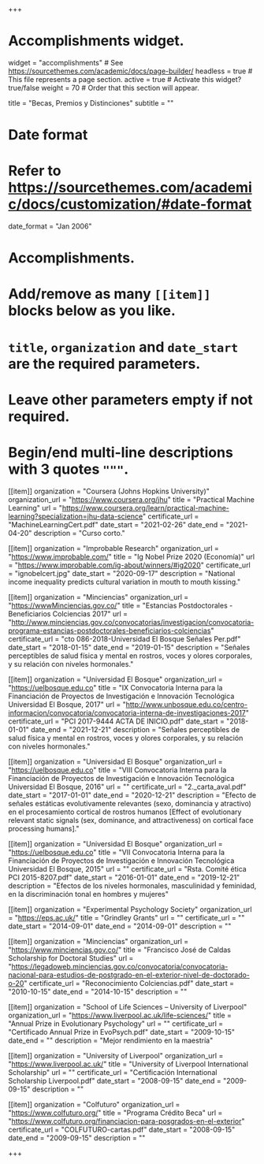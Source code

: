 +++
# Accomplishments widget.
widget = "accomplishments"  # See https://sourcethemes.com/academic/docs/page-builder/
headless = true  # This file represents a page section.
active = true  # Activate this widget? true/false
weight = 70  # Order that this section will appear.

title = "Becas, Premios y Distinciones"
subtitle = ""

# Date format
#   Refer to https://sourcethemes.com/academic/docs/customization/#date-format
date_format = "Jan 2006"

# Accomplishments.
#   Add/remove as many `[[item]]` blocks below as you like.
#   `title`, `organization` and `date_start` are the required parameters.
#   Leave other parameters empty if not required.
#   Begin/end multi-line descriptions with 3 quotes `"""`.

[[item]]
  organization = "Coursera (Johns Hopkins University)"
  organization_url = "https://www.coursera.org/jhu"
  title = "Practical Machine Learning"
  url = "https://www.coursera.org/learn/practical-machine-learning?specialization=jhu-data-science"
  certificate_url = "MachineLearningCert.pdf"
  date_start = "2021-02-26"
  date_end = "2021-04-20"
  description = "Curso corto."

[[item]]
  organization = "Improbable Research"
  organization_url = "https://www.improbable.com/"
  title = "Ig Nobel Prize 2020 (Economía)"
  url = "https://www.improbable.com/ig-about/winners/#ig2020"
  certificate_url = "ignobelcert.jpg"
  date_start = "2020-09-17"
  description = "National income inequality predicts cultural variation in mouth to mouth kissing."

[[item]]
  organization = "Minciencias"
  organization_url = "https://wwwMinciencias.gov.co/"
  title = "Estancias Postdoctorales - Beneficiarios Colciencias 2017"
  url = "http://www.minciencias.gov.co/convocatorias/investigacion/convocatoria-programa-estancias-postdoctorales-beneficiarios-colciencias"
  certificate_url = "cto 086-2018-Universidad El Bosque Señales Per.pdf"
  date_start = "2018-01-15"
  date_end = "2019-01-15"
  description = "Señales perceptibles de salud física y mental en rostros, voces y olores corporales, y su relación con niveles hormonales."

[[item]]
  organization = "Universidad El Bosque"
  organization_url = "https://uelbosque.edu.co"
  title = "IX Convocatoria Interna para la Financiación de Proyectos de Investigación e Innovación Tecnológica Universidad El Bosque, 2017"
  url = "http://www.unbosque.edu.co/centro-informacion/convocatoria/convocatoria-interna-de-investigaciones-2017"
  certificate_url = "PCI 2017-9444 ACTA DE INICIO.pdf"
  date_start = "2018-01-01"
  date_end = "2021-12-21"
  description = "Señales perceptibles de salud física y mental en rostros, voces y olores corporales, y su relación con niveles hormonales."
  
[[item]]
  organization = "Universidad El Bosque"
  organization_url = "https://uelbosque.edu.co"
  title = "VIII Convocatoria Interna para la Financiación de Proyectos de Investigación e Innovación Tecnológica Universidad El Bosque, 2016"
  url = ""
  certificate_url = "2._carta_aval.pdf"
  date_start = "2017-01-01"
  date_end = "2020-12-21"
  description = "Efecto de señales estáticas evolutivamente relevantes (sexo, dominancia y atractivo) en el procesamiento cortical de rostros humanos [Effect of evolutionary relevant static signals (sex, dominance, and attractiveness) on cortical face processing humans]."

[[item]]
  organization = "Universidad El Bosque"
  organization_url = "https://uelbosque.edu.co"
  title = "VII Convocatoria Interna para la Financiación de Proyectos de Investigación e Innovación Tecnológica Universidad El Bosque, 2015"
  url = ""
  certificate_url = "Rsta. Comité ética PCI 2015-8207.pdf"
  date_start = "2016-01-01"
  date_end = "2019-12-21"
  description = "Efectos de los niveles hormonales, masculinidad y feminidad, en la discriminación tonal en hombres y mujeres"

[[item]]
  organization = "Experimental Psychology Society"
  organization_url = "https://eps.ac.uk/"
  title = "Grindley Grants"
  url = ""
  certificate_url = ""
  date_start = "2014-09-01"
  date_end = "2014-09-01"
  description = ""

[[item]]
  organization = "Minciencias"
  organization_url = "https://www.minciencias.gov.co/"
  title = "Francisco José de Caldas Scholarship for Doctoral Studies"
  url = "https://legadoweb.minciencias.gov.co/convocatoria/convocatoria-nacional-para-estudios-de-postgrado-en-el-exterior-nivel-de-doctorado-o-20"
  certificate_url = "Reconocimiento Colciencias.pdf"
  date_start = "2010-10-15"
  date_end = "2014-10-15"
  description = ""
  
[[item]]
  organization = "School of Life Sciences – University of Liverpool"
  organization_url = "https://www.liverpool.ac.uk/life-sciences/"
  title = "Annual Prize in Evolutionary Psychology"
  url = ""
  certificate_url = "Certificado Annual Prize in EvoPsych.pdf"
  date_start = "2009-10-15"
  date_end = ""
  description = "Mejor rendimiento en la maestría"  

[[item]]
  organization = "University of Liverpool"
  organization_url = "https://www.liverpool.ac.uk/"
  title = "University of Liverpool International Scholarship"
  url = ""
  certificate_url = "Certificación International Scholarship Liverpool.pdf"
  date_start = "2008-09-15"
  date_end = "2009-09-15"
  description = ""  
  
[[item]]
  organization = "Colfuturo"
  organization_url = "https://www.colfuturo.org/"
  title = "Programa Crédito Beca"
  url = "https://www.colfuturo.org/financiacion-para-posgrados-en-el-exterior"
  certificate_url = "COLFUTURO-cartas.pdf"
  date_start = "2008-09-15"
  date_end = "2009-09-15"
  description = "" 

+++
